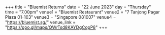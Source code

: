 +++
title = "Bluemist Returns"
date = "22 June 2023"
day = "Thursday"
time = "7.00pm"
venue1 = "Bluemist Restaurant"
venue2 = "7 Tanjong Pagar Plaza 01-103"
venue3 = "Singapore 081007"
venue4 = "https://bluemist.sg/"
venue_link = "https://goo.gl/maps/QWrTsd8KAYDgCopP8"
+++
